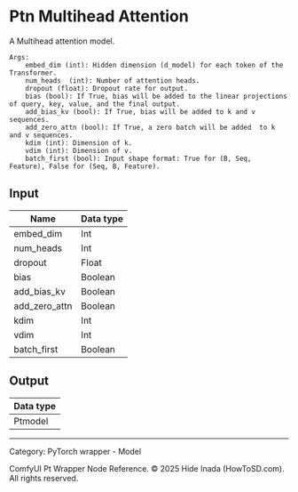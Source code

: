 # Ptn Multihead Attention
A Multihead attention model.

    Args:
        embed_dim (int): Hidden dimension (d_model) for each token of the Transformer.
        num_heads  (int): Number of attention heads.
        dropout (float): Dropout rate for output.
        bias (bool): If True, bias will be added to the linear projections of query, key, value, and the final output.
        add_bias_kv (bool): If True, bias will be added to k and v sequences.
        add_zero_attn (bool): If True, a zero batch will be added  to k and v sequences.
        kdim (int): Dimension of k.
        vdim (int): Dimension of v.
        batch_first (bool): Input shape format: True for (B, Seq, Feature), False for (Seq, B, Feature).

## Input
| Name | Data type |
|---|---|
| embed_dim | Int |
| num_heads | Int |
| dropout | Float |
| bias | Boolean |
| add_bias_kv | Boolean |
| add_zero_attn | Boolean |
| kdim | Int |
| vdim | Int |
| batch_first | Boolean |

## Output
| Data type |
|---|
| Ptmodel |

<HR>
Category: PyTorch wrapper - Model

ComfyUI Pt Wrapper Node Reference. © 2025 Hide Inada (HowToSD.com). All rights reserved.
